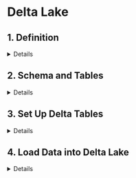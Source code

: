 # Delta Lake

## 1. Definition
<details>
  
- Delta Lake: an open-source project that enables building a data lakehouse on top of existing cloud storage.
- Delta Lake is NOT:
  - Proprietary technology
  - Storage format
  - Storage medium
  - Database service or data warehouse
- Delta Lake IS:
  - Open Source
  - Builds upon standard data formats
  - Optimized for **cloud object storage**
  - Built for scalable metadata handling
- Objective of designing Delta Lake: quickly returning point query in most largest and changing dataset.
- Delta Lake brings **ACID** to object storage
  - ***Atomicity***: all transactions either succeed or fail completely.
  - ***Consistency***: guarantees relate to how a given state of the data is observed by simultaneous operations.
  - ***Isolation***: refer to how simultaneous operations conflict with one another. The isolation guarantees that Delta Lake provides do differ from other systems.
  - ***Durability***: commited changes are permanent.
- Problems solved by ACID:
  - Hard to append data -> _Consistency_
  - Modification of existing data difficult -> _Atomicity_
  - Jobs failling mid way -> _Atomicity_
  - Real-time operations hard -> _Atomicity_
  - Costly to keep historical data versions -> _Atomicity_
- Delta Lake is the **default format** for Tables created in Databricks.
  
```
-- By default
CREATE TABLE table USING DELTA
df.write.format("delta")
```
</details>

## 2. Schema and Tables

<details>

### Create Schema\Database
- If not specify location, Location of the first schema (database) is in the default location under `dbfs:/user/hive/warehouse/<schema_name>.db/`
```sql
CREATE SCHEMA IF NOT EXISTS ${da.schema_name}_default_location;
```
- Check the metadata of the Schema will see `dbfs:/user/hive/warehouse/yzhu2_emfx_da_delp_default_location.db`
```sql
DESCRIBE SCHEMA EXTENDED ${da.schema_name}_default_location;
```

### Create Table and Insert Data to the Schema

```sql
USE ${da.schema_name}_default_location;  -- USE SCHEMA_NAME;

CREATE OR REPLACE TABLE managed_table (width INT, length INT, height INT);
INSERT INTO managed_table 
VALUES (3, 2, 1);
SELECT * FROM managed_table;
```

### Look at Table Description/Metadata
```sql
DESCRIBE DETAIL managed_table;
```

### Drop Table - data deleted
- The table's directory and its log and data files are deleted. But the schema (database) directory remains.
```sql
DROP TABLE managed_table;
```

### Create External Table to the Schema
- Create an External/unmanaged table. 
```sql
USE ${da.schema_name}_default_location;

CREATE OR REPLACE TEMPORARY VIEW temp_delays USING CSV OPTIONS (
  path = '${da.paths.datasets}/flights/departuredelays.csv',
  header = "true",
  mode = "FAILFAST" -- abort file parsing with a RuntimeException if any malformed lines are encountered
);

-- Use LOCATION to define custom directory location
CREATE OR REPLACE TABLE external_table LOCATION '${da.paths.working_dir}/external_table' AS
  SELECT * FROM temp_delays;

SELECT * FROM external_table; 
```

### Drop the External Table - data retain
```sql
DROP TABLE external_table;
```
- The table definition no longer exists in the metastore, but the underlying data remain intact as **Parquet** file.
```python
%python 
tbl_path = f"{DA.paths.working_dir}/external_table"
files = dbutils.fs.ls(tbl_path)
display(files)
```

### Drop Schema
```sql
DROP SCHEMA ${da.schema_name}_default_location CASCADE;
```
</details>


## 3. Set Up Delta Tables

<details>

### Create Table As Select (CTAS)
- CTAS does not support manual schema declaration.
- CTAS are useful for external data ingestion with well-defined schema, such as Parquet & Tables.
```sql
CREATE OR REPLACE TABLE sales AS
SELECT * FROM parquet.`${DA.paths.datasets}/ecommerce/raw/sales-historical`;

DESCRIBE EXTENDED sales;
```

### CTAS based on Temp View
```sql
CREATE OR REPLACE TEMP VIEW sales_tmp_vw
  (order_id LONG, email STRING, transactions_timestamp LONG, total_item_quantity INTEGER, purchase_revenue_in_usd DOUBLE, unique_items INTEGER, items STRING)
USING CSV
OPTIONS (
  path = "${da.paths.datasets}/ecommerce/raw/sales-csv",
  header = "true",
  delimiter = "|"
);

CREATE TABLE sales_delta AS
  SELECT * FROM sales_tmp_vw;
  
SELECT * FROM sales_delta
```

### Generated Columns
- `date` is a generated column, Delta Lake auto-compute them.
```sql
CREATE OR REPLACE TABLE purchase_dates (
  id STRING, 
  transaction_timestamp STRING, 
  price STRING,
  date DATE GENERATED ALWAYS AS (
    cast(cast(transaction_timestamp/1e6 AS TIMESTAMP) AS DATE))
    COMMENT "generated based on `transactions_timestamp` column")
```

### Merge statement
- With Delta table, no need to `REFRESH TABLE`.
```sql
SET spark.databricks.delta.schema.autoMerge.enabled=true; 

MERGE INTO purchase_dates a
USING purchases b
ON a.id = b.id
WHEN NOT MATCHED THEN
  INSERT *
```

### CHECK table Constraint
- `NOT NULL` constraint
- `CHECK` constraint
- `CHECK` constraint works like a `WHERE` clause
```sql
ALTER TABLE purchase_dates ADD CONSTRAINT valid_date CHECK (date > '2020-01-01');
```

### Additional Options and Metadata
- `SELECT` build-in Spark SQL commands:
  - `current_timestamp()` records the timestamp when the logic is executed
  - `input_file_name()` records the source data file for each record in the table
- `CREATE TABLE`:
  - `COMMENT` added to allow for easier discovery of table contents
  - `LOCATION` specified, which will result in an external (rather than managed) table
  - `PARTITIONED BY` a date column; this means that the data from each data will exist within its own directory in the target storage location
- Most Delta Lake tables will **NOT** benefit from partitioning -> separate data files, result in a small files problem and prevent file compaction and efficient data skipping.
```sql
CREATE OR REPLACE TABLE users_pii
COMMENT "Contains PII"
LOCATION "${da.paths.working_dir}/tmp/users_pii"
PARTITIONED BY (first_touch_date)
AS
  SELECT *, 
    cast(cast(user_first_touch_timestamp/1e6 AS TIMESTAMP) AS DATE) first_touch_date, 
    current_timestamp() updated,
    input_file_name() source_file
  FROM parquet.`${da.paths.datasets}/ecommerce/raw/users-historical/`;
  
SELECT * FROM users_pii;
```
### Cloning Delta Lake Tables
- `DEEP CLONE` fully copies data and metadata from a source table.
```sql
CREATE OR REPLACE TABLE purchases_clone
DEEP CLONE purchases
```
- `SHALLOW CLONE` copies the Delta transaction logs, data doesn't move. Good for creating a copy of a table quickly to test out applying changes without the risk of modifying the current table.

</details>

## 4. Load Data into Delta Lake

<details>

### Complete Overwrites
- Use overwrites to atomically replace all of the data in a table.
- Overwrite instead of delete or recreate:
  - Much faster because it doesn’t need to list the directory recursively or delete any files
  - Old version of the table still exists; can easily retrieve the old data using Time Travel
  - Atomic operation. Concurrent queries can still read the table while you are deleting the table
  - Due to ACID transaction guarantees, if overwriting the table fails, the table will be in its previous state.
- `CREATE OR REPLACE TABLE` (CRAS) statements fully replace the contents of a table each time they execute. -> **Redefine** the contents.
- 
```sql
CREATE OR REPLACE TABLE events AS
SELECT * FROM parquet.`${da.paths.datasets}/ecommerce/raw/events-historical`
```
- `INSERT OVERWRITE`, similar to CRAS, but
  - Can only overwrite an existing table, **NOT** create a new one like our CRAS statement
  - Can overwrite only with new records that match the current table **schema** -- and thus can be a "safer" technique for overwriting an existing table without disrupting downstream consumers
  - Can overwrite individual partitions
  - Will **fail** if we try to change the schema.
```sql
INSERT OVERWRITE sales
SELECT * FROM parquet.`${da.paths.datasets}/ecommerce/raw/sales-historical/`
```

</details>
